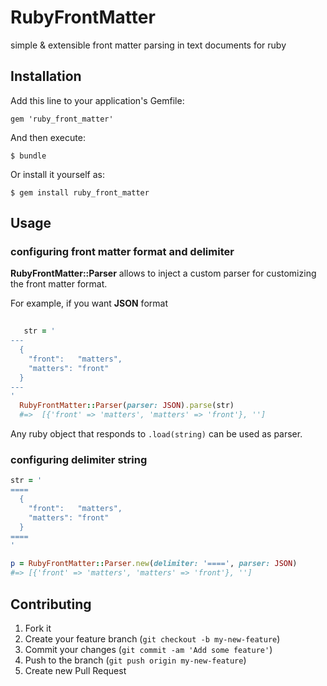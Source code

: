 # RubyFrontMatter

simple &amp; extensible front matter parsing in text documents for ruby

## Installation

Add this line to your application's Gemfile:

    gem 'ruby_front_matter'

And then execute:

    $ bundle

Or install it yourself as:

    $ gem install ruby_front_matter

## Usage


### configuring front matter format and delimiter

  **RubyFrontMatter::Parser** allows to inject a custom parser for customizing the front matter format.

  For example, if you want **JSON** format

```ruby
 
   str = '
---
  {
    "front":   "matters",
    "matters": "front"
  }
---
'
  RubyFrontMatter::Parser(parser: JSON).parse(str)
  #=>  [{'front' => 'matters', 'matters' => 'front'}, '']
```

Any ruby object that responds to ```.load(string)``` can be used as parser.


### configuring delimiter string

```ruby
str = '
====
  {
    "front":   "matters",
    "matters": "front"
  }
====
'

p = RubyFrontMatter::Parser.new(delimiter: '====', parser: JSON)
#=> [{'front' => 'matters', 'matters' => 'front'}, '']
```

## Contributing

1. Fork it
2. Create your feature branch (`git checkout -b my-new-feature`)
3. Commit your changes (`git commit -am 'Add some feature'`)
4. Push to the branch (`git push origin my-new-feature`)
5. Create new Pull Request
